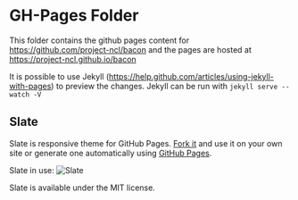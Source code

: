 
# GH-Pages Folder

This folder contains the github pages content for https://github.com/project-ncl/bacon and the pages are hosted at https://project-ncl.github.io/bacon

It is possible to use Jekyll (https://help.github.com/articles/using-jekyll-with-pages) to preview the changes. Jekyll can be run with `jekyll serve --watch -V`


## Slate
Slate is responsive theme for GitHub Pages. [Fork it](https://github.com/jsncostello/slate/fork_select) and use it on your own site or generate one automatically using [GitHub Pages](http://pages.github.com).

Slate in use:
![Slate](https://f.cloud.github.com/assets/416727/1730110/c72a2f96-62d3-11e3-9d6f-efc53e24aeb2.png)

Slate is available under the MIT license.

